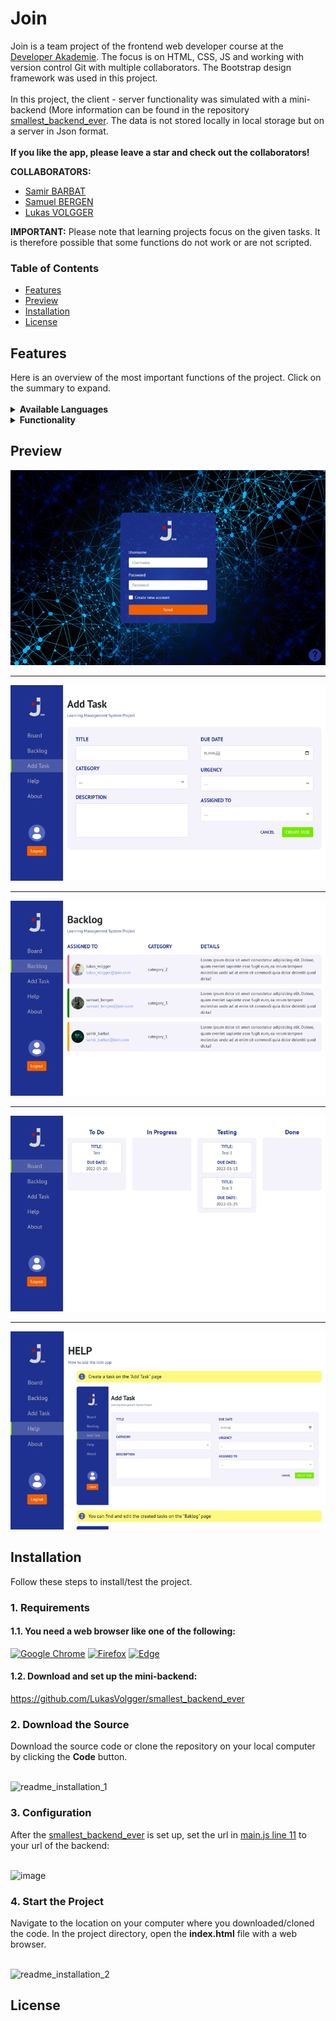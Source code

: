 <h1>Join</h1>

Join is a team project of the frontend web developer course at the <a href="https://developerakademie.com/">Developer Akademie</a>. The focus is on HTML, CSS, JS and working with version control Git with multiple collaborators. The Bootstrap design framework was used in this project. <br>
<br>
In this project, the client - server functionality was simulated with a mini-backend (More information can be found in the repository <a href="https://github.com/LukasVolgger/smallest_backend_ever">smallest_backend_ever</a>. The data is not stored locally in local storage but on a server in Json format. <br>
<br>
<b>If you like the app, please leave a star and check out the collaborators!</b>


<b>COLLABORATORS:</b>


- <a href="https://github.com/SamirBarbat2020">Samir BARBAT</a>
- <a href="https://github.com/samuelbergen">Samuel BERGEN</a>
- <a href="https://github.com/LukasVolgger">Lukas VOLGGER</a>

<b>IMPORTANT:</b> Please note that learning projects focus on the given tasks. It is therefore possible that some functions do not work or are not scripted.
<h3>Table of Contents</h3>

- <a href="#features">Features</a>
- <a href="#preview">Preview</a>
- <a href="#installation">Installation</a>
- <a href="#license">License</a>

<h2 id="features">Features</h2>
Here is an overview of the most important functions of the project. Click on the summary to expand.<br>

<br>

<details><summary><b>Available Languages</b></summary>
  
:heavy_check_mark: English <br>
  
</details>

<details><summary><b>Functionality</b></summary>
  
:heavy_check_mark: Simulation of a simple login function using JS. User input is stored and read in encrypted form <br>
:heavy_check_mark: Tasks can be created. The entries must be complete and are validated by the bootstrap form validation <br>
:heavy_check_mark: The created tasks are then collected in the backlog. Here they can be edited again, deleted or sent to the board <br>
:heavy_check_mark: Depending on the processing status, tasks can be moved in the board using drag & drop. The tasks can also be edited or removed here <br>
:heavy_check_mark: The Help page provides an easy-to-understand user guide <br>
:heavy_check_mark: Legal information can be found on the About page <br>
:heavy_check_mark: All tasks and users are stored on an FTP server <br>
:heavy_check_mark: Responsive Webdesign <br>
  
</details>

<h2 id="preview">Preview</h2>

![This is an image](/imgs/preview/01_login_preview.png)

---

![This is an image](/imgs/preview/02_add_task_preview.png)

---

![This is an image](/imgs/preview/03_backlog_preview.png)

---

![This is an image](/imgs/preview/04_board_preview.png)

---

![This is an image](/imgs/preview/05_help_preview.png)


<h2 id="installation">Installation</h2>
Follow these steps to install/test the project.

<h3 id="requirements">1. Requirements</h3>
<h4> 1.1. You need a web browser like one of the following:</h4>

<a href="https://www.google.com/chrome/">![Google Chrome](https://img.shields.io/badge/Google%20Chrome-4285F4?style=for-the-badge&logo=GoogleChrome&logoColor=white)</a>
<a href="https://www.mozilla.org/en-US/firefox/new/">![Firefox](https://img.shields.io/badge/Firefox-FF7139?style=for-the-badge&logo=Firefox-Browser&logoColor=white)</a>
<a href="https://www.microsoft.com/en-US/edge">![Edge](https://img.shields.io/badge/Edge-0078D7?style=for-the-badge&logo=Microsoft-edge&logoColor=white)</a>

  <h4>1.2. Download and set up the mini-backend:</h4>
  
  https://github.com/LukasVolgger/smallest_backend_ever

<h3>2. Download the Source</h3>
Download the source code or clone the repository on your local computer by clicking the <b>Code</b> button.
<br>
<br>

![readme_installation_1](https://user-images.githubusercontent.com/55922592/161735913-9de1b046-0a0c-448b-80fa-145ee904d8ab.png)
  
<h3>3. Configuration</h3>
After the <a href="https://github.com/LukasVolgger/smallest_backend_ever">smallest_backend_ever</a> is set up, set the url in <a href="https://github.com/LukasVolgger/join/blob/main/scripts/main.js">main.js line 11</a> to your url of the backend:
<br>
<br>

![image](https://user-images.githubusercontent.com/55922592/167065620-5a128641-98e6-422f-8715-e031f5423cb4.png)


<h3>4. Start the Project</h3>
Navigate to the location on your computer where you downloaded/cloned the code. In the project directory, open the <b>index.html</b> file with a web browser.
<br>
<br>

![readme_installation_2](https://user-images.githubusercontent.com/55922592/161733187-a9ca556c-d21e-4f74-b96d-015082da85d5.png)

<h2 id="license">License</h2>

